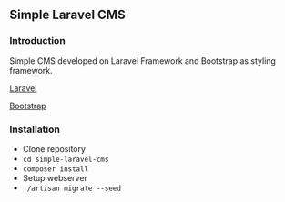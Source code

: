 ## Simple Laravel CMS

### Introduction

Simple CMS developed on Laravel Framework and Bootstrap as styling framework.

[Laravel](http://laravel.com)

[Bootstrap](http://getbootstrap.com)

### Installation

- Clone repository
- `cd simple-laravel-cms`
- `composer install`
- Setup webserver
- `./artisan migrate --seed`
